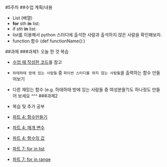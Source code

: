 #5주차
##수업 계획/내용
 - List (배열)
 - **for** sth **in** list:
 - if sth **in** list:
 - list를 이용해서 python 스터디에 출석한 사람과 출석하지 않은 사람을 확인해보자.
 - function 함수 (def functionName():)

##과제
###과제1: 오늘 한 것 복습
 - [수업 때 작성한 코드](https://github.com/jereneal20/Basic_Python_Study/blob/master/week5/pythonStudyList.py)를 참고
  - `하태하태 방에 있는 사람들` 중 `파이썬 스터디를 하지 않는 사람들`을 출력하는 함수 만들어보기
  - 다른 재밌는 함수 (e.g. 하태하태 방에 있는 사람들 중 여성분들?)도 하나정도 만들어 보세요 ^^^
###과제2
- 복습 및 추가 공부
 - [파트 4: 함수만들기](http://tryhelloworld.co.kr/courses/파이썬-입문/lessons/함수-만들기)
 - [파트 4: 매개 변수](http://tryhelloworld.co.kr/courses/파이썬-입문/lessons/매개변수)
 - [파트 4: 함수의 값](http://tryhelloworld.co.kr/courses/파이썬-입문/lessons/함수의-값)

 - [파트 7: for in list](http://tryhelloworld.co.kr/courses/파이썬-입문/lessons/for-in-list)
 - [파트 7: for in range](http://tryhelloworld.co.kr/courses/파이썬-입문/lessons/for-in-range)
